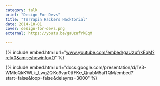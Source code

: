 ```yaml
---
category: talk
brief: "Design For Devs"
title: "Terrapin Hackers Hacktorial"
date: 2014-10-01
cover: design-for-devs.png
external: https://youtu.be/gaUzufrkEqM

---
```


{% include embed.html url="www.youtube.com/embed/gaUzufrkEqM?rel=0&amp;showinfo=0" %}

{% include embed.html url="docs.google.com/presentation/d/1V3-WMIoQkKWLk_LwgZQKo9var0tfFKe_QnabM5at1QM/embed?start=false&loop=false&delayms=3000" %}
